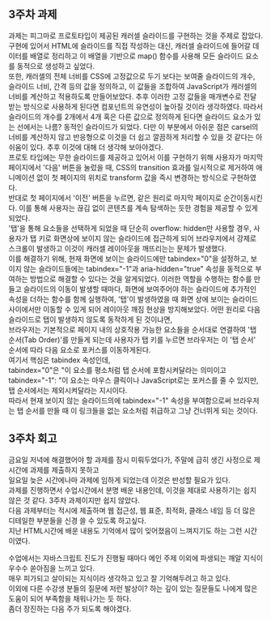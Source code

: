 ## 3주차 과제

과제는 피그마로 프로토타입이 제공된 캐러셀 슬라이드를 구현하는 것을 주제로 잡았다.  
구현에 있어서 HTML에 슬라이드를 직접 작성하는 대신, 캐러셀 슬라이드에 들어갈 데이터를 배열로 정리하고 이 배열을 기반으로 map() 함수를 사용해 모든  슬라이드 요소를 동적으로 생성하고 싶었다.  
또한, 캐러셀의 전체 너비를 CSS에 고정값으로 두기 보다는 보여줄 슬라이드의 개수, 슬라이드 너비, 간격 등의 값을 정의하고, 이 값들을 조합하여  JavaScript가 캐러셀의 너비를 계산하고 적용하도록 만들어보았다. 추후 이러한 고정 값들을 매개변수로 전달 받는 방식으로 사용하게 된다면 컴포넌트의  유연성이 높아질 것이라 생각하였다. 따라서 슬라이드의 개수를 2개에서 4개 혹은 다른 값으로 정의하게 된다면 슬라이드 요소가 있는 선에서는 나름? 동적인  슬라이드가 되었다. 다만 이 부분에서 아쉬운 점은 carsel의 너비를 계산하지 않고 반응형으로 이것을 더 쉽고 깔끔하게  처리할 수 있을 것 같다는 아쉬움이 있다. 추후 이것에 대해 더 생각해 보아야겠다.  
프로토 타입에는 무한 슬라이드를 제공하고 있어서 이를 구현하기 위해 사용자가 마지막 페이지에서 '다음' 버튼을 눌렀을 때, CSS의 transition 효과를  일시적으로 제거하여 애니메이션 없이 첫 페이지의 위치로 transform 값을 즉시 변경하는 방식으로 구현하였다.  
반대로 첫 페이지에서 '이전' 버튼을 누르면, 같은 원리로 마지막 페이지로 순간이동시킨다. 이를 통해 사용자는 끊김 없이 콘텐츠를 계속 탐색하는 듯한 경험을 제공할 수 있게되었다.  
'탭'을 통해 요소들을 선택하게 되었을 때 단순히 overflow: hidden만 사용할 경우, 사용자가 탭 키로 화면상에 보이지 않는 슬라이드에 접근하게 되어  브라우저에서 강제로 스크롤이 발생하고 이것이 캐러셀 레이아웃을 깨뜨리는는 문제가 발생했다.  
이를 해결하기 위해, 현재 화면에 보이는 슬라이드에만 tabindex="0"을 설정하고, 보이지 않는 슬라이드들에는 tabindex="-1"과 aria-hidden="true" 속성을 동적으로 부여하는 방법으로 해결할 수 있다는 것을 알게되었다. 이러한 역할을 수행하는 함수를 만들고 슬라이드의 이동이 발생할 때마다, 화면에 보여주어야  하는 슬라이드에 추가적인 속성을 더하는 함수를 함께 실행하여, '탭'이 발생하였을 때 화면 상에 보이는 슬라이드 사이에서만 이동할 수 있게 되어 레이아웃  깨짐 현상을 방지해보았다. 어떤 원리로 다음 슬라이드로 탭이 발생하지 않도록 동작하게 된 것이냐면,  
브라우저는 기본적으로 페이지 내의 상호작용 가능한 요소들을 순서대로 연결하여 '탭 순서(Tab Order)'를 만들게 되는데 사용자가 탭 키를 누르면 브라우저는  이 '탭 순서' 순서에 따라 다음 요소로 포커스를 이동하게된다.  
여기서 핵심은 tabindex 속성인데,  
tabindex="0"은 "이 요소를 평소처럼 탭 순서에 포함시켜달라는 의미이고  
tabindex="-1": "이 요소는 마우스 클릭이나 JavaScript로는 포커스를 줄 수 있지만, 탭 순서에서는 제외시켜달라는 지시이다.  
따라서 현재 보이지 않는 슬라이드의에 tabindex="-1" 속성을 부여함으로써 브라우저는 탭 순서를 만들 때 이 링크들을 없는 요소처럼 취급하고 그냥 건너뛰게  되는 것이다.  



## 3주차 회고
금요일 저녁에 해결했어야 할 과제를 잠시 미뤄두었다가, 주말에 급히 생긴 사정으로 제시간에 과제를 제출하지 못하고  
일요일 늦은 시간에나마 과제에 임하게 되었는데 이것은 반성할 필요가 있다.  
과제를 진행하면서 수업시간에서 분명 배운 내용인데, 이것을 제대로 사용하기는 쉽지 않은 것 같다. 3주차 과제이지만 쉽지 않았다.  
다음 과제부터는 적시에 제출하며 웹 접근성, 웹 표준, 최적화, 클래스 네임 등 더 많은 디테일한 부분들을 신경 쓸 수 있도록 하고싶다.  
지난 HTML시간에 배운 내용도 기억에서 많이 잊어졌음이 느껴지기도 하는 그런 시간이였다.  

수업에서는 자바스크립트 진도가 진행될 때마다 메인 주제 이외에 파생되는 깨알 지식이 우수수 쏟아짐을 느끼고 있다.  
매우 피가되고 살이되는 지식이라 생각하고 있고 잘 기억해두려고 하고 있다.  
이외에 다른 수강생 분들의 질문에 저런 발상이? 하는 깊이 있는 질문들도 나에게 많은 도움이 되어 부족함을 채워나가는 듯 하다.  
좀더 장진하는 다음 주가 되도록 해야겠다.  

